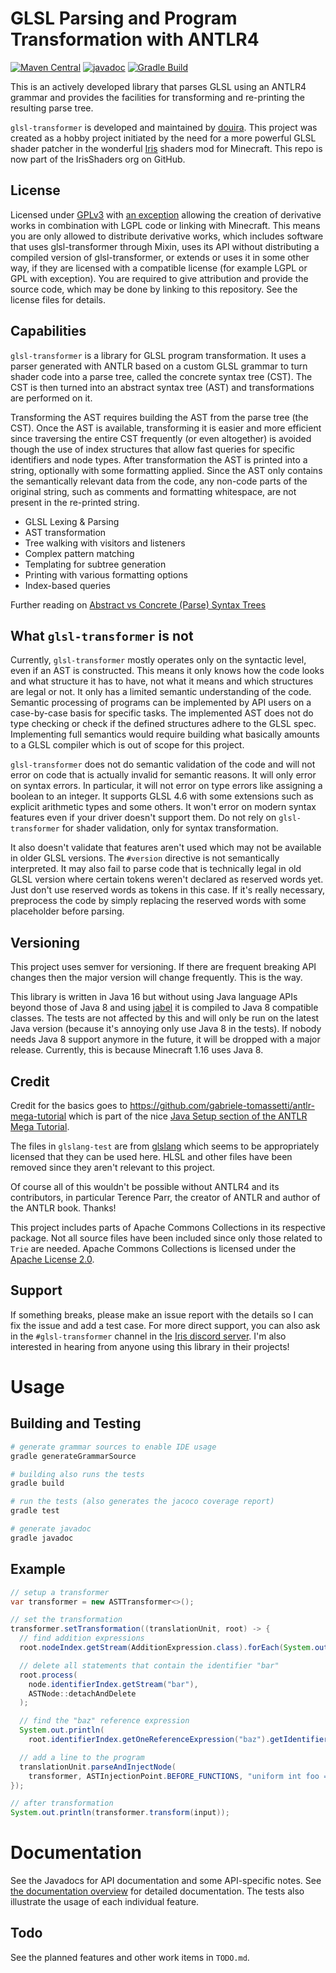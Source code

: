 # GLSL Parsing and Program Transformation with ANTLR4

[![Maven Central](https://maven-badges.herokuapp.com/maven-central/io.github.douira/glsl-transformer/badge.svg)](https://maven-badges.herokuapp.com/maven-central/io.github.douira/glsl-transformer)
[![javadoc](https://javadoc.io/badge2/io.github.douira/glsl-transformer/javadoc.svg)](https://javadoc.io/doc/io.github.douira/glsl-transformer)
[![Gradle Build](https://github.com/douira/glsl-transformer/actions/workflows/gradle.yml/badge.svg)](https://github.com/douira/glsl-transformer/actions/workflows/gradle.yml)

This is an actively developed library that parses GLSL using an ANTLR4 grammar and provides the facilities for transforming and re-printing the resulting parse tree.

`glsl-transformer` is developed and maintained by [douira](https://github.com/douira). This project was created as a hobby project initiated by the need for a more powerful GLSL shader patcher in the wonderful [Iris](https://github.com/IrisShaders/Iris/) shaders mod for Minecraft. This repo is now part of the IrisShaders org on GitHub.

## License

Licensed under [GPLv3](LICENSE) with [an exception](LICENSE.EXCEPTION) allowing the creation of derivative works in combination with LGPL code or linking with Minecraft. This means you are only allowed to distribute derivative works, which includes software that uses glsl-transformer through Mixin, uses its API without distributing a compiled version of glsl-transformer, or extends or uses it in some other way, if they are licensed with a compatible license (for example LGPL or GPL with exception). You are required to give attribution and provide the source code, which may be done by linking to this repository. See the license files for details.

## Capabilities

`glsl-transformer` is a library for GLSL program transformation. It uses a parser generated with ANTLR based on a custom GLSL grammar to turn shader code into a parse tree, called the concrete syntax tree (CST). The CST is then turned into an abstract syntax tree (AST) and transformations are performed on it.

Transforming the AST requires building the AST from the parse tree (the CST). Once the AST is available, transforming it is easier and more efficient since traversing the entire CST frequently (or even altogether) is avoided though the use of index structures that allow fast queries for specific identifiers and node types. After transformation the AST is printed into a string, optionally with some formatting applied. Since the AST only contains the semantically relevant data from the code, any non-code parts of the original string, such as comments and formatting whitespace, are not present in the re-printed string.

- GLSL Lexing & Parsing
- AST transformation
- Tree walking with visitors and listeners
- Complex pattern matching
- Templating for subtree generation
- Printing with various formatting options
- Index-based queries

Further reading on [Abstract vs Concrete (Parse) Syntax Trees](https://eli.thegreenplace.net/2009/02/16/abstract-vs-concrete-syntax-trees/)

## What `glsl-transformer` is not

Currently, `glsl-transformer` mostly operates only on the syntactic level, even if an AST is constructed. This means it only knows how the code looks and what structure it has to have, not what it means and which structures are legal or not. It only has a limited semantic understanding of the code. Semantic processing of programs can be implemented by API users on a case-by-case basis for specific tasks. The implemented AST does not do type checking or check if the defined structures adhere to the GLSL spec. Implementing full semantics would require building what basically amounts to a GLSL compiler which is out of scope for this project.

`glsl-transformer` does not do semantic validation of the code and will not error on code that is actually invalid for semantic reasons. It will only error on syntax errors. In particular, it will not error on type errors like assigning a boolean to an integer. It supports GLSL 4.6 with some extensions such as explicit arithmetic types and some others. It won't error on modern syntax features even if your driver doesn't support them. Do not rely on `glsl-transformer` for shader validation, only for syntax transformation.

It also doesn't validate that features aren't used which may not be available in older GLSL versions. The `#version` directive is not semantically interpreted. It may also fail to parse code that is technically legal in old GLSL version where certain tokens weren't declared as reserved words yet. Just don't use reserved words as tokens in this case. If it's really necessary, preprocess the code by simply replacing the reserved words with some placeholder before parsing.

## Versioning

This project uses semver for versioning. If there are frequent breaking API changes then the major version will change frequently. This is the way.

This library is written in Java 16 but without using Java language APIs beyond those of Java 8 and using [jabel](https://github.com/bsideup/jabel) it is compiled to Java 8 compatible classes. The tests are not affected by this and will only be run on the latest Java version (because it's annoying only use Java 8 in the tests). If nobody needs Java 8 support anymore in the future, it will be dropped with a major release. Currently, this is because Minecraft 1.16 uses Java 8.

## Credit

Credit for the basics goes to https://github.com/gabriele-tomassetti/antlr-mega-tutorial which is part of the nice [Java Setup section of the ANTLR Mega Tutorial](https://tomassetti.me/antlr-mega-tutorial/#java-setup).

The files in `glslang-test` are from [glslang](https://github.com/KhronosGroup/glslang/tree/master/Test) which seems to be appropriately licensed that they can be used here. HLSL and other files have been removed since they aren't relevant to this project.

Of course all of this wouldn't be possible without ANTLR4 and its contributors, in particular Terence Parr, the creator of ANTLR and author of the ANTLR book. Thanks!

This project includes parts of Apache Commons Collections in its respective package. Not all source files have been included since only those related to `Trie` are needed. Apache Commons Collections is licensed under the [Apache License 2.0](https://www.apache.org/licenses/LICENSE-2.0).

## Support

If something breaks, please make an issue report with the details so I can fix the issue and add a test case. For more direct support, you can also ask in the `#glsl-transformer` channel in the [Iris discord server](https://discord.gg/jQJnav2jPu). I'm also interested in hearing from anyone using this library in their projects!

# Usage

## Building and Testing

```bash
# generate grammar sources to enable IDE usage
gradle generateGrammarSource

# building also runs the tests
gradle build

# run the tests (also generates the jacoco coverage report)
gradle test

# generate javadoc
gradle javadoc
```

## Example

```java
// setup a transformer
var transformer = new ASTTransformer<>();

// set the transformation
transformer.setTransformation((translationUnit, root) -> {
  // find addition expressions
  root.nodeIndex.getStream(AdditionExpression.class).forEach(System.out::println);

  // delete all statements that contain the identifier "bar"
  root.process(
    node.identifierIndex.getStream("bar"),
    ASTNode::detachAndDelete
  );

  // find the "baz" reference expression
  System.out.println(
    root.identifierIndex.getOneReferenceExpression("baz").getIdentifier().getName());

  // add a line to the program
  translationUnit.parseAndInjectNode(
    transformer, ASTInjectionPoint.BEFORE_FUNCTIONS, "uniform int foo = 4;");
});

// after transformation
System.out.println(transformer.transform(input));
```

# Documentation

See the Javadocs for API documentation and some API-specific notes. See [the documentation overview](docs/overview.md) for detailed documentation. The tests also illustrate the usage of each individual feature.

## Todo

See the planned features and other work items in `TODO.md`.
